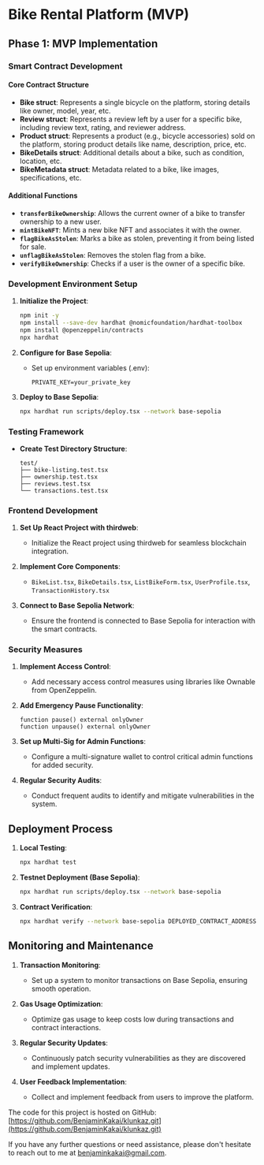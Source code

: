 # Bike Rental Platform (MVP)

## Phase 1: MVP Implementation

### Smart Contract Development

#### Core Contract Structure

- **Bike struct**: Represents a single bicycle on the platform, storing details like owner, model, year, etc.
- **Review struct**: Represents a review left by a user for a specific bike, including review text, rating, and reviewer address.
- **Product struct**: Represents a product (e.g., bicycle accessories) sold on the platform, storing product details like name, description, price, etc.
- **BikeDetails struct**: Additional details about a bike, such as condition, location, etc.
- **BikeMetadata struct**: Metadata related to a bike, like images, specifications, etc.

#### Additional Functions

- **`transferBikeOwnership`**: Allows the current owner of a bike to transfer ownership to a new user.
- **`mintBikeNFT`**: Mints a new bike NFT and associates it with the owner.
- **`flagBikeAsStolen`**: Marks a bike as stolen, preventing it from being listed for sale.
- **`unflagBikeAsStolen`**: Removes the stolen flag from a bike.
- **`verifyBikeOwnership`**: Checks if a user is the owner of a specific bike.

### Development Environment Setup

1. **Initialize the Project**:
   ```bash
   npm init -y
   npm install --save-dev hardhat @nomicfoundation/hardhat-toolbox
   npm install @openzeppelin/contracts
   npx hardhat
   ```

2. **Configure for Base Sepolia**:
   - Set up environment variables (.env):
     ```
     PRIVATE_KEY=your_private_key
     ```

3. **Deploy to Base Sepolia**:
   ```bash
   npx hardhat run scripts/deploy.tsx --network base-sepolia
   ```

### Testing Framework

- **Create Test Directory Structure**:
  ```
  test/
  ├── bike-listing.test.tsx
  ├── ownership.test.tsx
  ├── reviews.test.tsx
  └── transactions.test.tsx
  ```

### Frontend Development

1. **Set Up React Project with thirdweb**:
   - Initialize the React project using thirdweb for seamless blockchain integration.

2. **Implement Core Components**:
   - `BikeList.tsx`, `BikeDetails.tsx`, `ListBikeForm.tsx`, `UserProfile.tsx`, `TransactionHistory.tsx`

3. **Connect to Base Sepolia Network**:
   - Ensure the frontend is connected to Base Sepolia for interaction with the smart contracts.

### Security Measures

1. **Implement Access Control**:
   - Add necessary access control measures using libraries like Ownable from OpenZeppelin.

2. **Add Emergency Pause Functionality**:
   ```solidity
   function pause() external onlyOwner
   function unpause() external onlyOwner
   ```

3. **Set up Multi-Sig for Admin Functions**:
   - Configure a multi-signature wallet to control critical admin functions for added security.

4. **Regular Security Audits**:
   - Conduct frequent audits to identify and mitigate vulnerabilities in the system.

## Deployment Process

1. **Local Testing**:
   ```bash
   npx hardhat test
   ```

2. **Testnet Deployment (Base Sepolia)**:
   ```bash
   npx hardhat run scripts/deploy.tsx --network base-sepolia
   ```

3. **Contract Verification**:
   ```bash
   npx hardhat verify --network base-sepolia DEPLOYED_CONTRACT_ADDRESS
   ```

## Monitoring and Maintenance

1. **Transaction Monitoring**:
   - Set up a system to monitor transactions on Base Sepolia, ensuring smooth operation.

2. **Gas Usage Optimization**:
   - Optimize gas usage to keep costs low during transactions and contract interactions.

3. **Regular Security Updates**:
   - Continuously patch security vulnerabilities as they are discovered and implement updates.

4. **User Feedback Implementation**:
   - Collect and implement feedback from users to improve the platform.

The code for this project is hosted on GitHub: [https://github.com/BenjaminKakai/klunkaz.git](https://github.com/BenjaminKakai/klunkaz.git)

If you have any further questions or need assistance, please don't hesitate to reach out to me at benjaminkakai@gmail.com.